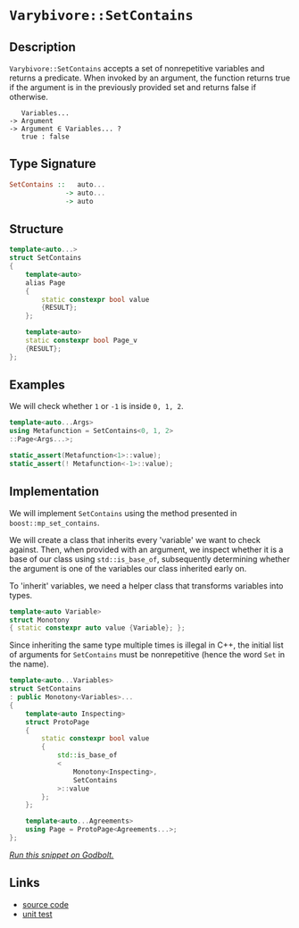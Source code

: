 <!-- Copyright 2024 Feng Mofan
SPDX-License-Identifier: Apache-2.0 -->

# `Varybivore::SetContains`

## Description

`Varybivore::SetContains` accepts a set of nonrepetitive variables and returns a predicate.
When invoked by an argument, the function returns true if the argument is in the previously provided set and returns false if otherwise.

<pre><code>   Variables...
-> Argument
-> Argument &in; Variables... ?
   true : false</code></pre>

## Type Signature

```Haskell
SetContains ::   auto...
              -> auto...
              -> auto
```

## Structure

```C++
template<auto...>
struct SetContains
{
    template<auto>
    alias Page
    {
        static constexpr bool value
        {RESULT};
    };

    template<auto>
    static constexpr bool Page_v
    {RESULT};
};
```

## Examples

We will check whether `1` or `-1`  is inside `0, 1, 2`.

```C++
template<auto...Args>
using Metafunction = SetContains<0, 1, 2>
::Page<Args...>;

static_assert(Metafunction<1>::value);
static_assert(! Metafunction<-1>::value);
```

## Implementation

We will implement `SetContains` using the method presented in `boost::mp_set_contains`.

We will create a class that inherits every 'variable' we want to check against.
Then, when provided with an argument, we inspect whether it is a base of our class using `std::is_base_of`, subsequently determining whether the argument is one of the variables our class inherited early on.

To 'inherit' variables, we need a helper class that transforms variables into types.

```C++
template<auto Variable>
struct Monotony
{ static constexpr auto value {Variable}; };
```

Since inheriting the same type multiple times is illegal in C++, the initial list of arguments for `SetContains` must be nonrepetitive (hence the word `Set` in the name).

```C++
template<auto...Variables>
struct SetContains
: public Monotony<Variables>...
{
    template<auto Inspecting>
    struct ProtoPage
    {   
        static constexpr bool value 
        {
            std::is_base_of
            <
                Monotony<Inspecting>,
                SetContains
            >::value
        };
    };

    template<auto...Agreements>
    using Page = ProtoPage<Agreements...>;
};
```

[*Run this snippet on Godbolt.*](https://godbolt.org/#z:OYLghAFBqd5QCxAYwPYBMCmBRdBLAF1QCcAaPECAMzwBtMA7AQwFtMQByARg9KtQYEAysib0QXACx8BBAKoBnTAAUAHpwAMvAFYTStJg1DIApACYAQuYukl9ZATwDKjdAGFUtAK4sGISWakrgAyeAyYAHI%2BAEaYxCAAzACcpAAOqAqETgwe3r7%2BgemZjgKh4VEssfHJtpj2JQxCBEzEBLk%2BfgG19dlNLQRlkTFxiSkKza3t%2BV3j/YMVVaMAlLaoXsTI7BzmCWHI3lgA1CYJbl6OtIQAnifYJhoAgvcPBJgsqQavJ25M56iHADUWngmNF6LdnuNiF4HIcALICVBEBg3R4mADsFkOs0cyEOaAY40wqlSxEOvyIhwAbmIvJhjpigcQQWDMBiACInLEcrnPZ6vd6fNmnCmoAB0EqZLPoCghjyhMIIhyEmDasiYYVljxAh1SXjBeDxCIYSIEN1OUtBMtuErFfMxz0OTsOAo%2BTC%2BIr%2BhwAkoTUpgHGFgHKHs7sQRobDlMRTcomMA2Y8wxisU7HWHnTjDfiBESSWToqhPNTafT0xmGVYkxWM%2BN0CAQHgFAB9aJMJTN1BUcs1tOnHu9sPG00o76%2BhT%2BwNGW6kAeDp0qtWCDWEucV24NmneROhms8hJV3dp9Gcg986tO11C76i20PYDETBvRgEWUJO4Xw5eTJGQ5xhPHAk7J/jGRD/sKbj3o%2Bz6CAotoQmeaInryaKPAA9AAVFh2E4WhzyYVhAAq2BCIR2F4ehOFURhFFPGiZi7Aw%2BxeEc3znHQ1whvybxuh6Px/HexDAG%2BH4PN%2BQbwqqTBUF4TENIBwGLh4y6at8GikIcXAaWYIYNuB3wPEJcESghh6Qs0uLNu2SitBAcJSTJcnZN8XAbiAW50ksKEPFmyBWQoNkEBAYBgJJzSOYGAjfAAtK576bqWXkHhwKy0JwACsvB%2BBwWikKgnBuNY1jYmsGxlgxPCkAQmgpSsADWIDpeiYoJAAHAAbOiCSdRobVdUkCT6Jwki8CwEgaOp2W5flHC8AoIDqdVOUpaQcCwDAiAgGsBB6gQ5CUGg7x0HEESsFsqgddF7WSIcwDIHiUhimYvCYPgRDMvWWn8IIIhiOwUgyIIigqOoy2kLoWkAO7EEwqScDwqUZVlNV5ZwADy5y7YcXaHBd7VXTdd0PZIT2HBAHhHfQZI7FwSy8EtWgrBASCHakx1kBQECs%2BzIDAFIgQ0LQrzEPNEDRCj0RhC0Vzw7wkvMMQVxo9E2gBktlWHWwghowwtAy2DWDRF4wA/LQtDzdwvBYCwhjAOIBt4I%2BgZUpgFu5cSAbnFslVhK8aVg5c0Qw4rHhYCjEZ4GNlukC7xCFko7JvLblxGDVKxUAYwkAngmCQ2j/rZZV33CKI4gA8XwNqCjEP6LbKBFZY%2Bh4NE82QCsqCpA0FvRXWJzsqYljWGY02xx9rvwCsdhq9kLgMO4ngdHoIRhEMlQjFpRRZAIUx%2BBvGRbww8zDPEWlT5FjQTGqeS79008CH0rRH2vJ%2B2JfO96LMj8rws6%2BT6VmwSERhwTKpApq8BmrjS611br3U0iTMwZNcCEBIMcCqdMqppxWAgTATAsDxAgPVfwCQxQDXRJIDQARJDtQmuldqKR/YjVIGNBIXAxTtS4O1VqSRWocPSpILg6UBrtVASjGac0FoYOWkzDazMtqY3OPtLmqBKYnTOpwFoLAqTomikwfEBhfxcCSGKVh7s3okDwJ9QGJc/oSGkBXJQVcwa6ECNDWGssgEgLAajDgGMdrnGxlQckxBNHaN0fsW2mkjEmLJhTNmVNUEJDMOghmK1ZHcypoo9JIwNFaOiuEowhiuDqUFsLUW4swby2lrLUglTFbK1Vg4apmsXw6z1ijQ2xtTbm2qdbZOWxcr4Cdo4F2bsXqqE9q8apvs6go0DsHK4od%2Bn02ZFHSqsd46YETjbIwKdQBSL4JnBQ2dc750YNU4uv0y52NkJXUGuVnG11TgPKwjdA6twIXlTu2Ru69yAs8oeI84hj3eZPOod8/AQFcO/LSy9yjHz0JvBo0K0j7waE/RYp8wXnwflfRemKej30vui9er9%2BjIs/gMb%2B8LaarHWAAml/tPGiM4EEkJOi9ERMMcYsUGhEFmOpmg%2BmmDSDYNwSMD5DDRqjB5ZIdEgj0RdUoddLSXixG2AkSk6R8BZHbV2pk5RcTVFsHUcE6BLAFBUjxFSLlQpxgvX5RYvQFzS7/WuUDBxdydCJFIK4uGlsPHIzBjNXxWMcYaLNRaq1Nr3SuyVOTA17MEkJGSWnVaLME0ZM5lk%2BIlrUipGbNapIzZbUECsqauxdBSmUHKblWp%2BtKp1vqWrJpyitYEFafrAZmAjYmzEN06OvSdlLNIIM6eIyUYe2QF7KZggZkB2bvMxZ4cVnVPWRkTZScdlBlTRneMRyc55wLuc2QlzXVWNudXb1%2BjjANxsG8ienyu6cDQnWeug9LDD3AaPCx482633PrPee18l5z2JS/RF2RkUQdKFS5%2BH8sUNBxeShDvQiWwYxaSyYC98inzQ3CuDNKFD/3%2BgGkRQaWXhpuuay11Jo2vHGHy5BAqWEpqkVgnBeDKBAMYWNMwRiEgJHSulChRTeoJHRJwsj01ODiMWsKhqAQ2FcESe1RJSR2FmGoeiIaHAEiBuk7NSRjMgHPSk%2BAmTRnaoxziJkZwkggA)

## Links

- [source code](../../../../conceptrodon/varybivore/set_contains.hpp)
- [unit test](../../../../tests/unit/metafunctions/varybivore/set_contains.test.hpp)
